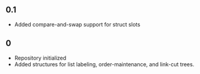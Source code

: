## 0.1
* Added compare-and-swap support for struct slots

## 0
* Repository initialized
* Added structures for list labeling, order-maintenance, and link-cut trees.
